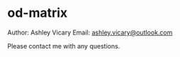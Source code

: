 # od-matrix

Author: Ashley Vicary
Email: ashley.vicary@outlook.com

Please contact me with any questions.
